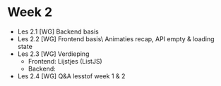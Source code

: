 # Week 2

- Les 2.1 [WG] Backend basis
- Les 2.2 [WG] Frontend basis\ Animaties recap, API empty & loading state
- Les 2.3 [WG] Verdieping
  - Frontend: Lijstjes (ListJS)
  - Backend:
- Les 2.4 [WG] Q&A lesstof week 1 & 2
